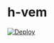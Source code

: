 # h-vem

[![Deploy](https://www.herokucdn.com/deploy/button.png)](https://dashboard.heroku.com/new?template=https://github.com/RO30SN/h-vem)

